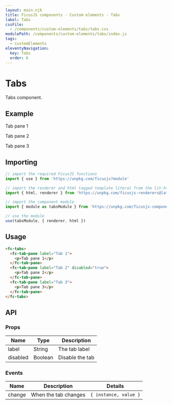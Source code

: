 ```yaml
---
layout: main.njk
title: FicusJS components - Custom elements - Tabs
label: Tabs
cssFile:
  - /components/custom-elements/tabs/tabs.css
modulePath: /components/custom-elements/tabs/index.js
tags:
  - customElements
eleventyNavigation:
  key: Tabs
  order: 6
---
```

# Tabs

Tabs component.

## Example

<fc-tabs>
  <fc-tab-pane label="Tab 1">
    <p>Tab pane 1</p>
  </fc-tab-pane>
  <fc-tab-pane label="Tab 2" disabled="true">
    <p>Tab pane 2</p>
  </fc-tab-pane>
  <fc-tab-pane label="Tab 3">
    <p>Tab pane 3</p>
  </fc-tab-pane>
</fc-tabs>

## Importing

```js
// import the required FicusJS functions
import { use } from 'https://unpkg.com/ficusjs?module'

// import the renderer and html tagged template literal from the lit-html library
import { html, renderer } from 'https://unpkg.com/ficusjs-renderers@latest/dist/lit-html.js'

// import the component module
import { module as tabsModule } from 'https://unpkg.com/ficusjs-components@latest/components/custom-elements/tabs/index.js'

// use the module
use(tabsModule, { renderer, html })
```

## Usage

```html
<fc-tabs>
  <fc-tab-pane label="Tab 1">
    <p>Tab pane 1</p>
  </fc-tab-pane>
  <fc-tab-pane label="Tab 2" disabled="true">
    <p>Tab pane 2</p>
  </fc-tab-pane>
  <fc-tab-pane label="Tab 3">
    <p>Tab pane 3</p>
  </fc-tab-pane>
</fc-tabs>
```

## API

### Props

| Name | Type | Description |
| --- | --- | --- |
| label | String | The tab label |
| disabled | Boolean | Disable the tab |

### Events

| Name | Description | Details |
| --- | --- | --- |
| change | When the tab changes | `{ instance, value }` |
